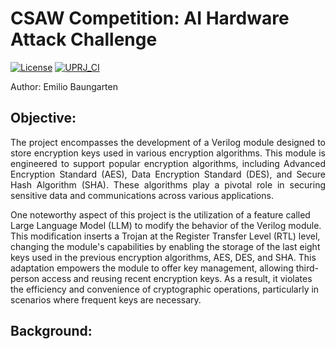 # CSAW Competition: AI Hardware Attack Challenge

[![License](https://img.shields.io/badge/License-Apache%202.0-blue.svg)](https://opensource.org/licenses/Apache-2.0) [![UPRJ_CI](https://github.com/efabless/caravel_project_example/actions/workflows/user_project_ci.yml/badge.svg)](https://github.com/efabless/caravel_project_example/actions/workflows/user_project_ci.yml)

Author: Emilio Baungarten


## Objective:

<p align="justify">
The project encompasses the development of a Verilog module designed to store encryption keys used in various encryption algorithms. This module is engineered to support popular encryption algorithms, including Advanced Encryption Standard (AES), Data Encryption Standard (DES), and Secure Hash Algorithm (SHA). These algorithms play a pivotal role in securing sensitive data and communications across various applications.


One noteworthy aspect of this project is the utilization of a feature called Large Language Model (LLM) to modify the behavior of the Verilog module. This modification inserts a Trojan at the Register Transfer Level (RTL) level, changing the module's capabilities by enabling the storage of the last eight keys used in the previous encryption algorithms, AES, DES, and SHA. This adaptation empowers the module to offer key management, allowing third-person access and reusing recent encryption keys. As a result, it violates the efficiency and convenience of cryptographic operations, particularly in scenarios where frequent keys are necessary.

</p>

## Background:


